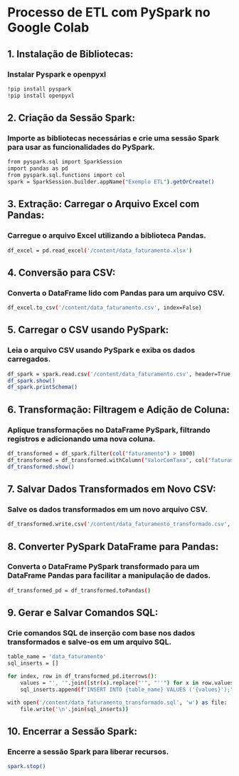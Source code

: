 # Processo de ETL com PySpark no Google Colab

## 1. Instalação de Bibliotecas:
### Instalar Pyspark e openpyxl
```bash
!pip install pyspark
!pip install openpyxl
```

## 2. Criação da Sessão Spark:
### Importe as bibliotecas necessárias e crie uma sessão Spark para usar as funcionalidades do PySpark.
```bash
from pyspark.sql import SparkSession
import pandas as pd
from pyspark.sql.functions import col
spark = SparkSession.builder.appName("Exemplo ETL").getOrCreate()
```

## 3. Extração: Carregar o Arquivo Excel com Pandas:
### Carregue o arquivo Excel utilizando a biblioteca Pandas.
```bash
df_excel = pd.read_excel('/content/data_faturamento.xlsx')
```

## 4. Conversão para CSV:
### Converta o DataFrame lido com Pandas para um arquivo CSV.

```bash
df_excel.to_csv('/content/data_faturamento.csv', index=False)
```

## 5. Carregar o CSV usando PySpark:
### Leia o arquivo CSV usando PySpark e exiba os dados carregados.
```bash
df_spark = spark.read.csv('/content/data_faturamento.csv', header=True, inferSchema=True)
df_spark.show()
df_spark.printSchema()
```

## 6. Transformação: Filtragem e Adição de Coluna:
### Aplique transformações no DataFrame PySpark, filtrando registros e adicionando uma nova coluna.
```bash
df_transformed = df_spark.filter(col("faturamento") > 1000)
df_transformed = df_transformed.withColumn("ValorComTaxa", col("faturamento") * 1.1)
df_transformed.show()
```

## 7. Salvar Dados Transformados em Novo CSV:
### Salve os dados transformados em um novo arquivo CSV.
```bash
df_transformed.write.csv('/content/data_faturamento_transformado.csv', header=True)
```

## 8. Converter PySpark DataFrame para Pandas:
### Converta o DataFrame PySpark transformado para um DataFrame Pandas para facilitar a manipulação de dados.
```bash
df_transformed_pd = df_transformed.toPandas()
```

## 9. Gerar e Salvar Comandos SQL:
### Crie comandos SQL de inserção com base nos dados transformados e salve-os em um arquivo SQL.
```bash
table_name = 'data_faturamento'
sql_inserts = []

for index, row in df_transformed_pd.iterrows():
    values = "', '".join([str(x).replace("'", "''") for x in row.values])  # Escape de apóstrofos para SQL
    sql_inserts.append(f"INSERT INTO {table_name} VALUES ('{values}');")

with open('/content/data_faturamento_transformado.sql', 'w') as file:
    file.write('\n'.join(sql_inserts))
```

## 10. Encerrar a Sessão Spark:
### Encerre a sessão Spark para liberar recursos.
```bash
spark.stop()
```
